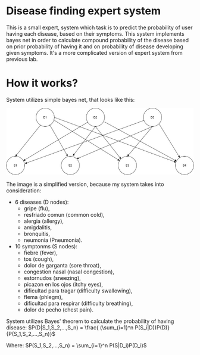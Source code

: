 # Disease finding expert system
This is a small expert, system which task is to predict the probability of user having each disease, based on their symptoms. This system implements bayes net in order to calculate compound probability of the disease based on prior probability of having it and on probability of disease developing given symptoms. It's a more complicated version of expert system from previous lab.

# How it works?
System utilizes simple bayes net, that looks like this:

![Alt text](bayes1.jpg)

The image is a simplified version, because my system takes into consideration:
- 6 diseases (D nodes):
    - gripe (flu),
    - resfriado comun (common cold),
    - alergia (allergy),
    - amigdalitis,
    - bronquitis,
    - neumonia (Pneumonia).
- 10 symptonms (S nodes):
    - fiebre (fever),
    - tos (cough),
    - dolor de garganta (sore throat),
    - congestion nasal (nasal congestion),
    - estornudos (sneezing),
    - picazon en los ojos (itchy eyes),
    - dificultad para tragar (difficulty swallowing),
    - flema (phlegm),
    - dificultad para respirar (difficulty breathing),
    - dolor de pecho (chest pain).

System utilizes Bayes' theorem to calculate the probability of having disease:
$P(D|S_1,S_2,...,S_n)  = \frac{ (\sum_{i=1}^n P(S_i|D))P(D)}{P(S_1,S_2,...,S_n)}$

Where:
$P(S_1,S_2,...,S_n) = \sum_{i=1}^n P(S|D_i)P(D_i)$